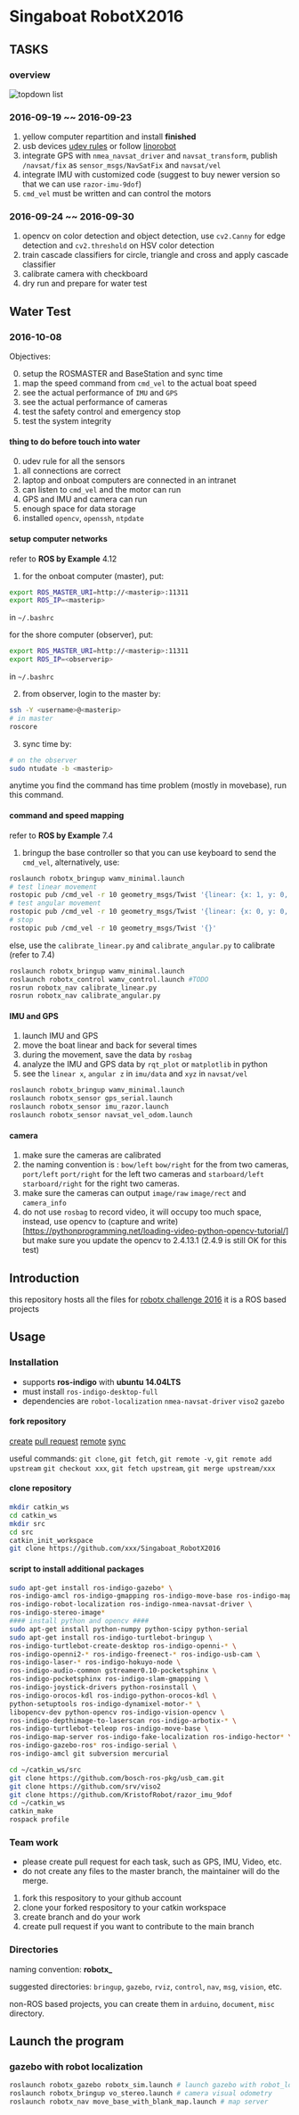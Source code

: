 Singaboat RobotX2016
====================

TASKS
-----
### overview ###
![topdown list](Documents/Screenshot%20from%202016-09-22%2011:38:49.png)

### 2016-09-19 ~~ 2016-09-23 ###
1. yellow computer repartition and install **finished**
2. usb devices [udev rules](http://askubuntu.com/questions/670197/udev-rules-targeting-every-usb-device)
or follow [linorobot](https://linorobot.org/getting-started/)
3. integrate GPS with `nmea_navsat_driver` and `navsat_transform`, publish `/navsat/fix` as `sensor_msgs/NavSatFix` and `navsat/vel`
4. integrate IMU with customized code (suggest to buy newer version so that we can use `razor-imu-9dof`)
5. `cmd_vel` must be written and can control the motors

### 2016-09-24 ~~ 2016-09-30 ###
1. opencv on color detection and object detection, use `cv2.Canny` for edge detection and `cv2.threshold` on HSV color detection
2. train cascade classifiers for circle, triangle and cross and apply cascade classifier
3. calibrate camera with checkboard
4. dry run and prepare for water test

Water Test
----------
### 2016-10-08 ###
Objectives:

0. setup the ROSMASTER and BaseStation and sync time
1. map the speed command from `cmd_vel` to the actual boat speed
2. see the actual performance of `IMU` and `GPS`
3. see the actual performance of cameras
4. test the safety control and emergency stop
5. test the system integrity

#### thing to do before touch into water ####
0. udev rule for all the sensors
1. all connections are correct
2. laptop and onboat computers are connected in an intranet
3. can listen to `cmd_vel` and the motor can run
4. GPS and IMU and camera can run
5. enough space for data storage
6. installed `opencv`, `openssh`, `ntpdate`

#### setup computer networks ####
refer to **ROS by Example** 4.12
1. for the onboat computer (master), put:
```bash
export ROS_MASTER_URI=http://<masterip>:11311
export ROS_IP=<masterip>
```
in `~/.bashrc`

for the shore computer (observer), put:
```bash
export ROS_MASTER_URI=http://<masterip>:11311
export ROS_IP=<observerip>
```
in `~/.bashrc`

2. from observer, login to the master by:
```bash
ssh -Y <username>@<masterip>
# in master
roscore
```

3. sync time by:
```bash
# on the observer
sudo ntudate -b <masterip>
```
anytime you find the command has time problem (mostly in movebase), run this command.

#### command and speed mapping ####
refer to **ROS by Example** 7.4 
1. bringup the base controller so that you can use keyboard to send the `cmd_vel`,
alternatively, use:
```bash
roslaunch robotx_bringup wamv_minimal.launch
# test linear movement
rostopic pub /cmd_vel -r 10 geometry_msgs/Twist '{linear: {x: 1, y: 0, z: 0}, {angular: {x: 0, y: 0, z: 0}}'
# test angular movement
rostopic pub /cmd_vel -r 10 geometry_msgs/Twist '{linear: {x: 0, y: 0, z: 0}, {angular: {x: 0, y: 0, z: 1}}'
# stop
rostopic pub /cmd_vel -r 10 geometry_msgs/Twist '{}'
```
else, use the `calibrate_linear.py` and `calibrate_angular.py` to calibrate (refer to 7.4)
```bash
roslaunch robotx_bringup wamv_minimal.launch
roslaunch robotx_control wamv_control.launch #TODO
rosrun robotx_nav calibrate_linear.py
rosrun robotx_nav calibrate_angular.py
```

#### IMU and GPS ####
1. launch IMU and GPS
2. move the boat linear and back for several times
3. during the movement, save the data by `rosbag`
4. analyze the IMU and GPS data by `rqt_plot` or `matplotlib` in python
5. see the `linear x`, `angular z` in `imu/data` and `xyz` in `navsat/vel`
```bash
roslaunch robotx_bringup wamv_minimal.launch
roslaunch robotx_sensor gps_serial.launch
roslaunch robotx_sensor imu_razor.launch
roslaunch robotx_sensor navsat_vel_odom.launch
```

#### camera ####
1. make sure the cameras are calibrated
2. the naming convention is : `bow/left` `bow/right` for the from two cameras,
`port/left` `port/right` for the left two cameras and `starboard/left` `starboard/right`
for the right two cameras.
3. make sure the cameras can output `image/raw` `image/rect` and `camera_info`
4. do not use `rosbag` to record video, it will occupy too much space, instead, 
use opencv to (capture and write)[https://pythonprogramming.net/loading-video-python-opencv-tutorial/]
but make sure you update the opencv to 2.4.13.1 (2.4.9 is still OK for this test)


Introduction
------------
this repository hosts all the files for [robotx challenge 2016](http://www.robotx.org)
it is a ROS based projects

Usage
-----
### Installation ###
+ supports **ros-indigo** with **ubuntu 14.04LTS**
+ must install `ros-indigo-desktop-full`
+ dependencies are `robot-localization` `nmea-navsat-driver` `viso2` `gazebo`

#### fork repository ####
[create](https://help.github.com/categories/collaborating-with-issues-and-pull-requests/)
[pull request](https://help.github.com/articles/creating-a-pull-request-from-a-fork/)
[remote](https://help.github.com/articles/creating-a-pull-request-from-a-fork/)
[sync](https://help.github.com/articles/syncing-a-fork/)

useful commands:
`git clone`, `git fetch`, `git remote -v`, `git remote add upstream`
`git checkout xxx`, `git fetch upstream`, `git merge upstream/xxx`
#### clone repository ####
```bash
mkdir catkin_ws
cd catkin_ws
mkdir src
cd src
catkin_init_workspace
git clone https://github.com/xxx/Singaboat_RobotX2016
```

#### script to install additional packages ####
```bash
sudo apt-get install ros-indigo-gazebo* \
ros-indigo-amcl ros-indigo-gmapping ros-indigo-move-base ros-indigo-map* \
ros-indigo-robot-localization ros-indigo-nmea-navsat-driver \
ros-indigo-stereo-image*
#### install python and opencv ####
sudo apt-get install python-numpy python-scipy python-serial
sudo apt-get install ros-indigo-turtlebot-bringup \
ros-indigo-turtlebot-create-desktop ros-indigo-openni-* \
ros-indigo-openni2-* ros-indigo-freenect-* ros-indigo-usb-cam \
ros-indigo-laser-* ros-indigo-hokuyo-node \
ros-indigo-audio-common gstreamer0.10-pocketsphinx \
ros-indigo-pocketsphinx ros-indigo-slam-gmapping \
ros-indigo-joystick-drivers python-rosinstall \
ros-indigo-orocos-kdl ros-indigo-python-orocos-kdl \
python-setuptools ros-indigo-dynamixel-motor-* \
libopencv-dev python-opencv ros-indigo-vision-opencv \
ros-indigo-depthimage-to-laserscan ros-indigo-arbotix-* \
ros-indigo-turtlebot-teleop ros-indigo-move-base \
ros-indigo-map-server ros-indigo-fake-localization ros-indigo-hector* \
ros-indigo-gazebo-ros* ros-indigo-serial \
ros-indigo-amcl git subversion mercurial

cd ~/catkin_ws/src
git clone https://github.com/bosch-ros-pkg/usb_cam.git
git clone https://github.com/srv/viso2
git clone https://github.com/KristofRobot/razor_imu_9dof
cd ~/catkin_ws
catkin_make
rospack profile
```

### Team work ###
+ please create pull request for each task, such as GPS, IMU, Video, etc.
+ do not create any files to the master branch, the maintainer will do the merge.


1. fork this respository to your github account
2. clone your forked respository to your catkin workspace
3. create branch and do your work
4. create pull request if you want to contribute to the main branch

### Directories ###

naming convention: **robotx_**

suggested directories: `bringup`, `gazebo`, `rviz`, `control`, `nav`, `msg`, `vision`, etc.

non-ROS based projects, you can create them in `arduino`, `document`, `misc` directory.

## Launch the program ##
### gazebo with robot localization ###
```bash
roslaunch robotx_gazebo robotx_sim.launch # launch gazebo with robot_localization
roslaunch robotx_bringup vo_stereo.launch # camera visual odometry
roslaunch robotx_nav move_base_with_blank_map.launch # map server
```

